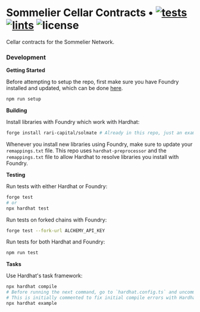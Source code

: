 # Sommelier Cellar Contracts • [![tests](https://github.com/PeggyJV/cellar-contracts/actions/workflows/tests.yml/badge.svg)](https://github.com/PeggyJV/cellar-contracts/actions/workflows/tests.yml) [![lints](https://github.com/PeggyJV/cellar-contracts/actions/workflows/lints.yml/badge.svg)](https://github.com/PeggyJV/cellar-contracts/actions/workflows/lints.yml) ![license](https://img.shields.io/github/license/PeggyJV/cellar-contracts)

Cellar contracts for the Sommelier Network.

### Development

**Getting Started**

Before attempting to setup the repo, first make sure you have Foundry installed and updated, which can be done [here](https://github.com/foundry-rs/foundry#installation).

```bash
npm run setup
```

**Building**

Install libraries with Foundry which work with Hardhat:

```bash
forge install rari-capital/solmate # Already in this repo, just an example.
```

Whenever you install new libraries using Foundry, make sure to update your `remappings.txt` file. This repo uses `hardhat-preprocessor` and the `remappings.txt` file to allow Hardhat to resolve libraries you install with Foundry.

**Testing**

Run tests with either Hardhat or Foundry:

```bash
forge test
# or
npx hardhat test
```

Run tests on forked chains with Foundry:

```bash
forge test --fork-url ALCHEMY_API_KEY
```

Run tests for both Hardhat and Foundry:

```bash
npm run test
```

**Tasks**

Use Hardhat's task framework:

```bash
npx hardhat compile
# Before running the next command, go to `hardhat.config.ts` and uncomment "./tasks" imports.
# This is initially commented to fix initial compile errors with Hardhat.
npx hardhat example
```
